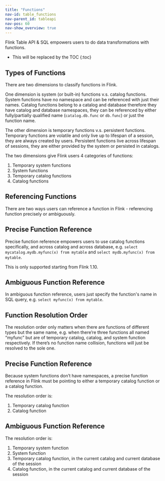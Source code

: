```yaml
---
title: "Functions"
nav-id: table_functions
nav-parent_id: tableapi
nav-pos: 60
nav-show_overview: true
---
```

<!--
Licensed to the Apache Software Foundation (ASF) under one
or more contributor license agreements.  See the NOTICE file
distributed with this work for additional information
regarding copyright ownership.  The ASF licenses this file
to you under the Apache License, Version 2.0 (the
"License"); you may not use this file except in compliance
with the License.  You may obtain a copy of the License at

  http://www.apache.org/licenses/LICENSE-2.0

Unless required by applicable law or agreed to in writing,
software distributed under the License is distributed on an
"AS IS" BASIS, WITHOUT WARRANTIES OR CONDITIONS OF ANY
KIND, either express or implied.  See the License for the
specific language governing permissions and limitations
under the License.
-->

Flink Table API & SQL empowers users to do data transformations with functions.

* This will be replaced by the TOC
{:toc}

Types of Functions
------------------

There are two dimensions to classify functions in Flink.

One dimension is system (or built-in) functions v.s. catalog functions. System functions have no namespace and can be
referenced with just their names. Catalog functions belong to a catalog and database therefore they have catalog and database
namespaces, they can be referenced by either fully/partially qualified name (`catalog.db.func` or `db.func`) or just the
function name.

The other dimension is temporary functions v.s. persistent functions. Temporary functions are volatile and only live up to
 lifespan of a session, they are always created by users. Persistent functions live across lifespan of sessions, they are either
 provided by the system or persisted in catalogs.
 
The two dimensions give Flink users 4 categories of functions:

1. Temporary system functions
2. System functions
3. Temporary catalog functions
4. Catalog functions

Referencing Functions
---------------------

There are two ways users can reference a function in Flink - referencing function precisely or ambiguously.

## Precise Function Reference

Precise function reference empowers users to use catalog functions specifically, and across catalog and across database, 
e.g. `select mycatalog.mydb.myfunc(x) from mytable` and `select mydb.myfunc(x) from mytable`.

This is only supported starting from Flink 1.10.

## Ambiguous Function Reference

In ambiguous function reference, users just specify the function's name in SQL query, e.g. `select myfunc(x) from mytable`.


Function Resolution Order
-------------------------

The resolution order only matters when there are functions of different types but the same name, 
e.g. when there’re three functions all named “myfunc” but are of temporary catalog, catalog, and system function respectively. 
If there’s no function name collision, functions will just be resolved to the sole one.

## Precise Function Reference

Because system functions don’t have namespaces, a precise function reference in Flink must be pointing to either a temporary catalog 
function or a catalog function.

The resolution order is:

1. Temporary catalog function
2. Catalog function

## Ambiguous Function Reference

The resolution order is:

1. Temporary system function
2. System function
3. Temporary catalog function, in the current catalog and current database of the session
4. Catalog function, in the current catalog and current database of the session
